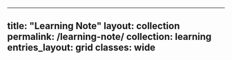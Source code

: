 <!-- ---
title: "Learning Note"
layout: archive
permalink: /learning-note/
entries_layout: list
classes: wide
author_profile: true
---

{% capture written_label %}'None'{% endcapture %}

{% for collection in site.collections %}
  {% unless collection.output == false or collection.label == "posts" %}
    {% capture label %}{{ collection.label }}{% endcapture %}
    {% if label != written_label %}
      <h2 id="{{ label | slugify }}" class="archive__subtitle">{{ label }}</h2>
      {% capture written_label %}{{ label }}{% endcapture %}
    {% endif %}
  {% endunless %}
  {% for post in collection.docs %}
    {% unless collection.output == false or collection.label == "posts" %}
      {% include archive-single.html %}
    {% endunless %}
  {% endfor %}
{% endfor %}
 -->
 
 ---
title: "Learning Note"
layout: collection
permalink: /learning-note/
collection: learning
entries_layout: grid
classes: wide
---

<!-- Sample document listing for the collection `_portfolio`. -->
